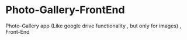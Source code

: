 # Photo-Gallery-FrontEnd
Photo-Gallery app (Like google drive functionality , but only for images) ,      Front-End
